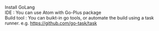 Install GoLang   
IDE : You can use Atom with Go-Plus package  
Build tool : You can buikt-in go tools, or automate the build using a task runner. e.g. https://github.com/go-task/task  
